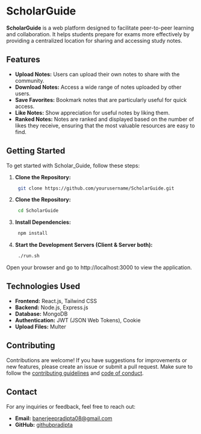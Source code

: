 # ScholarGuide

**ScholarGuide** is a web platform designed to facilitate peer-to-peer learning and collaboration. It helps students prepare for exams more effectively by providing a centralized location for sharing and accessing study notes.

## Features

- **Upload Notes:** Users can upload their own notes to share with the community.
- **Download Notes:** Access a wide range of notes uploaded by other users.
- **Save Favorites:** Bookmark notes that are particularly useful for quick access.
- **Like Notes:** Show appreciation for useful notes by liking them.
- **Ranked Notes:** Notes are ranked and displayed based on the number of likes they receive, ensuring that the most valuable resources are easy to find.

## Getting Started

To get started with Scholar_Guide, follow these steps:

1. **Clone the Repository:**

   ```bash
    git clone https://github.com/yourusername/ScholarGuide.git

2. **Clone the Repository:**

   ```bash
    cd ScholarGuide

3. **Install Dependencies:**

   ```bash
    npm install

4. **Start the Development Servers (Client & Server both):**

   ```bash
    ./run.sh

Open your browser and go to http://localhost:3000 to view the application.

## Technologies Used

- **Frontend:** React.js, Tailwind CSS
- **Backend:** Node.js, Express.js
- **Database:** MongoDB
- **Authentication:** JWT (JSON Web Tokens), Cookie
- **Upload Files:** Multer

## Contributing

Contributions are welcome! If you have suggestions for improvements or new features, please create an issue or submit a pull request. Make sure to follow the [contributing guidelines](CONTRIBUTING.md) and [code of conduct](CODE_OF_CONDUCT.md).

<!-- ## License

This project is licensed under the ISC License. See the [LICENSE](LICENSE) file for more details. -->

## Contact

For any inquiries or feedback, feel free to reach out:

- **Email:** banerjeepradipta08@gmail.com
- **GitHub:** [githubpradipta](https://github.com/githubpradipta)


